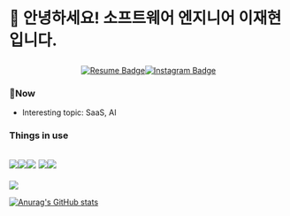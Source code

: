 <h1>
  
  👐 안녕하세요! 소프트웨어 엔지니어 이재현입니다.
  
</h1>

<div align="center">

[![Resume Badge](http://img.shields.io/badge/-Resume-black?style=flat-square&logo=Notion&link=https://www.notion.so/devjhl/3836be66a99a4768a6bdfd44935787c5)](https://www.notion.so/devjhl/3836be66a99a4768a6bdfd44935787c5)[![Instagram Badge](https://img.shields.io/badge/-Instagram-dd2a7b?style=flat-square&logo=instagram&logoColor=white&link=https://www.instagram.com/ljhyeon_/)](https://www.instagram.com/ljhyeon_/)
<!--   [![Tech Blog Badge](http://img.shields.io/badge/-Tech%20blog-black?style=flat-square&logo=github&link=https://devz.co.kr/)](https://devz.co.kr/) -->
<!--   [![Linkedin Badge](https://img.shields.io/badge/-LinkedIn-blue?style=flat-square&logo=Linkedin&logoColor=white&link=https://www.linkedin.com/in/jaehyeon-lee-b00314208/)](https://www.linkedin.com/in/jaehyeon-lee-b00314208/) -->
<!--   [![Facebook Badge](https://img.shields.io/badge/facebook-1877f2?style=flat-square&logo=facebook&logoColor=white&link=https://www.facebook.com/wogusdl1236)](https://www.facebook.com/wogusdl1236) -->
  

</div>

### 🎫Now

  * Interesting topic: SaaS, AI

### Things in use

  <img src="https://img.shields.io/badge/JavaScript-F7DF1E?style=for-the-badge&logo=javascript&logoColor=black"/><img src="https://img.shields.io/badge/Vue.js-35495E?style=for-the-badge&logo=vue.js&logoColor=4FC08D"/><img src="https://img.shields.io/badge/Bootstrap-563D7C?style=for-the-badge&logo=bootstrap&logoColor=white"/>
  <img src="https://img.shields.io/badge/Python-3776AB?style=for-the-badge&logo=python&logoColor=white"/><img src="https://img.shields.io/badge/Django-092E20?style=for-the-badge&logo=django&logoColor=white"/>
  ---
  <img src="https://img.shields.io/badge/Amazon_AWS-232F3E?style=for-the-badge&logo=amazon-aws&logoColor=white"/>
 
  [![Anurag's GitHub stats](https://github-readme-stats.vercel.app/api?username=codingator&count_private=true&show_icons=true&theme=transparent)](https://github.com/codingator/github-readme-stats)

